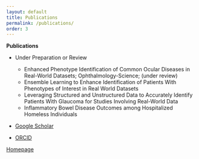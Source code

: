 ```yaml
---
layout: default
title: Publications
permalink: /publications/
order: 3
---
```


**Publications**<br>

- Under Preparation or Review
	- Enhanced Phenotype Identification of Common Ocular Diseases in Real-World Datasets; Ophthalmology-Science; (under review)
	- Ensemble Learning to Enhance Identification of Patients With Phenotypes of Interest in Real World Datasets 
	- Leveraging Structured and Unstructured Data to Accurately Identify Patients With Glaucoma for Studies Involving Real-World Data
	- Inflammatory Bowel Disease Outcomes among Hospitalized Homeless Individuals

- [Google Scholar](https://scholar.google.com/citations?user=7YMfkdIAAAAJ&hl=en)
- [ORCID](https://orcid.org/0000-0002-2109-3248) 

[Homepage](/index/)
